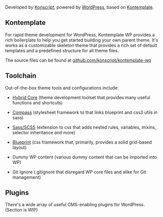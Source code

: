 Developed by [Konscript](http://konscript.com), powered by [WordPress](http://wordpress.org), based on [Kontemplate](http://github.com/konscript/kontemplate-wp).

## Kontemplate

For rapid theme development for WordPress, Kontemplate WP provides a rich boilerplate to help you get started building your own parent theme. It's works as a customizable skeleton theme that provides a rich set of default templates and a predefined structure for all theme files.

The source files can be found at [github.com/konscript/kontemplate-wp](http://github.com/konscript/kontemplate-wp)

## Toolchain

Out-of-the-box theme tools and configurations include:

* [Hybrid Core](http://themehybrid.com/hybrid-core) (theme development toolset that provides many useful functions and shortcuts)

* [Compass](http://compass-style.org) (stylesheet framework to that links blueprint and css3 utils in sass)

* [Sass/SCSS](http://sass-lang.com) (extension to css that adds nested rules, variables, mixins, selector inheritance and more)

* [Blueprint](http://blueprintcss.org) (css framework that, primarily, provides a solid grid-based layout)

* Dummy WP content (various dummy content that can be imported into WP)

* Git Ignore (.gitignore that disregard WP core files and alike for Git management)

## Plugins

There's a wide array of useful CMS-enabling plugins for WordPress. 
(Section is WIP)